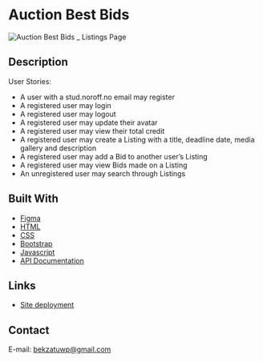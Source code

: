 # Auction Best Bids

![Auction Best Bids _ Listings Page](https://github.com/user-attachments/assets/7f2984f1-da5f-4f65-abbe-2224084b41ee)



## Description

User Stories:

- A user with a stud.noroff.no email may register
- A registered user may login
- A registered user may logout
- A registered user may update their avatar
- A registered user may view their total credit
- A registered user may create a Listing with a title, deadline date, media gallery and description
- A registered user may add a Bid to another user’s Listing
- A registered user may view Bids made on a Listing
- An unregistered user may search through Listings
  

## Built With

- [Figma](https://www.figma.com/design/aVPbADVcK5rj8Mpyq8UsE5/Semester-Project-2?node-id=0-1&t=MZY9xfFZCB0mFeiY-1)
- [HTML](https://developer.mozilla.org/en-US/docs/Web/HTML)
- [CSS](https://developer.mozilla.org/en-US/docs/Web/CSS)
- [Bootstrap](https://getbootstrap.com/docs/5.3/getting-started/introduction/)
- [Javascript](https://developer.mozilla.org/en-US/docs/Web/javascript)
- [API Documentation](https://docs.noroff.dev/docs/v2)

## Links
- [Site deployment](https://auctionbestbids-bekzatbagdat.netlify.app/)

## Contact

E-mail: bekzatuwp@gmail.com
